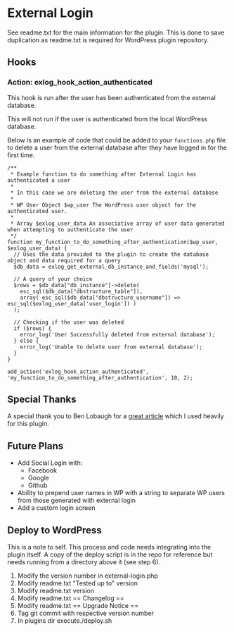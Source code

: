 # External Login

See readme.txt for the main information for the plugin.
This is done to save duplication as readme.txt is required for WordPress plugin repository.

## Hooks

### Action: exlog_hook_action_authenticated
This hook is run after the user has been authenticated from the external database.

This will not run if the user is authenticated from the local WordPress database.

Below is an example of code that could be added to your `functions.php` file to delete a user from the external database after they have logged in for the first time.
```
/**
 * Example function to do something after External Login has authenticated a user
 *
 * In this case we are deleting the user from the external database
 *
 * WP User Object $wp_user The WordPress user object for the authenticated user.
 *
 * Array $exlog_user_data An associative array of user data generated when attempting to authenticate the user
 */
function my_function_to_do_something_after_authentication($wp_user, $exlog_user_data) {
  // Uses the data provided to the plugin to create the database object and data required for a query
  $db_data = exlog_get_external_db_instance_and_fields('mysql');

  // A query of your choice
  $rows = $db_data["db_instance"]->delete(
    esc_sql($db_data["dbstructure_table"]),
    array( esc_sql($db_data["dbstructure_username"]) => esc_sql($exlog_user_data['user_login']) )
  );

  // Checking if the user was deleted
  if ($rows) {
    error_log('User Successfully deleted from external database');
  } else {
    error_log('Unable to delete user from external database');
  }
}

add_action('exlog_hook_action_authenticated', 'my_function_to_do_something_after_authentication', 10, 2);
```

## Special Thanks
A special thank you to Ben Lobaugh for a [great article](https://ben.lobaugh.net/blog/7175/wordpress-replace-built-in-user-authentication) which I used heavily for this plugin.

## Future Plans
- Add Social Login with:
    - Facebook
    - Google
    - Github
- Ability to prepend user names in WP with a string to separate WP users from those generated with external login
- Add a custom login screen

## Deploy to WordPress
This is a note to self. This process and code needs integrating into the plugin itself.
A copy of the deploy script is in the repo for reference but needs running from a directory above it (see step 6).

1) Modify the version number in external-login.php
1) Modify readme.txt "Tested up to" version
1) Modify readme.txt version
1) Modify readme.txt == Changelog ==
1) Modify readme.txt == Upgrade Notice ==
1) Tag git commit with respective version number
1) In plugins dir execute./deploy.sh
